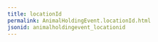 ```yaml
---
title: locationId
permalink: AnimalHoldingEvent.locationId.html
jsonid: animalholdingevent_locationid
---
```

